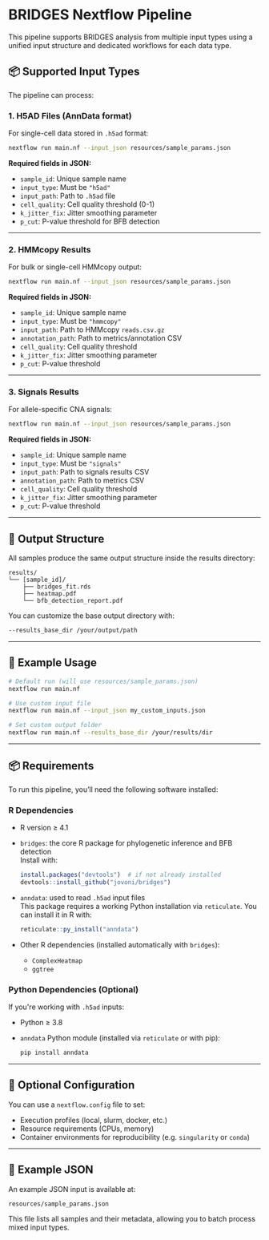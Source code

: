 # BRIDGES Nextflow Pipeline

This pipeline supports BRIDGES analysis from multiple input types using a unified input structure and dedicated workflows for each data type.

## 📦 Supported Input Types

The pipeline can process:

### 1. H5AD Files (AnnData format)
For single-cell data stored in `.h5ad` format:

```bash
nextflow run main.nf --input_json resources/sample_params.json
```

**Required fields in JSON:**
- `sample_id`: Unique sample name
- `input_type`: Must be `"h5ad"`
- `input_path`: Path to `.h5ad` file
- `cell_quality`: Cell quality threshold (0-1)
- `k_jitter_fix`: Jitter smoothing parameter
- `p_cut`: P-value threshold for BFB detection

---

### 2. HMMcopy Results
For bulk or single-cell HMMcopy output:

```bash
nextflow run main.nf --input_json resources/sample_params.json
```

**Required fields in JSON:**
- `sample_id`: Unique sample name
- `input_type`: Must be `"hmmcopy"`
- `input_path`: Path to HMMcopy `reads.csv.gz`
- `annotation_path`: Path to metrics/annotation CSV
- `cell_quality`: Cell quality threshold
- `k_jitter_fix`: Jitter smoothing parameter
- `p_cut`: P-value threshold

---

### 3. Signals Results
For allele-specific CNA signals:

```bash
nextflow run main.nf --input_json resources/sample_params.json
```

**Required fields in JSON:**
- `sample_id`: Unique sample name
- `input_type`: Must be `"signals"`
- `input_path`: Path to signals results CSV
- `annotation_path`: Path to metrics CSV
- `cell_quality`: Cell quality threshold
- `k_jitter_fix`: Jitter smoothing parameter
- `p_cut`: P-value threshold

---

## 📁 Output Structure

All samples produce the same output structure inside the results directory:

```
results/
└── [sample_id]/
    ├── bridges_fit.rds
    ├── heatmap.pdf
    └── bfb_detection_report.pdf
```

You can customize the base output directory with:

```bash
--results_base_dir /your/output/path
```

---

## 🧪 Example Usage

```bash
# Default run (will use resources/sample_params.json)
nextflow run main.nf

# Use custom input file
nextflow run main.nf --input_json my_custom_inputs.json

# Set custom output folder
nextflow run main.nf --results_base_dir /your/results/dir
```

---

## 📦 Requirements

To run this pipeline, you’ll need the following software installed:

### R Dependencies

- R version ≥ 4.1
- `bridges`: the core R package for phylogenetic inference and BFB detection  
  Install with:

  ```r
  install.packages("devtools")  # if not already installed
  devtools::install_github("jovoni/bridges")
  ```

- `anndata`: used to read `.h5ad` input files  
  This package requires a working Python installation via `reticulate`. You can install it in R with:

  ```r
  reticulate::py_install("anndata")
  ```

- Other R dependencies (installed automatically with `bridges`):
  - `ComplexHeatmap`
  - `ggtree`

### Python Dependencies (Optional)

If you're working with `.h5ad` inputs:
- Python ≥ 3.8
- `anndata` Python module (installed via `reticulate` or with pip):

  ```bash
  pip install anndata
  ```

---

## 🔧 Optional Configuration

You can use a `nextflow.config` file to set:
- Execution profiles (local, slurm, docker, etc.)
- Resource requirements (CPUs, memory)
- Container environments for reproducibility (e.g. `singularity` or `conda`)

---

## 🧪 Example JSON

An example JSON input is available at:

```
resources/sample_params.json
```

This file lists all samples and their metadata, allowing you to batch process mixed input types.
